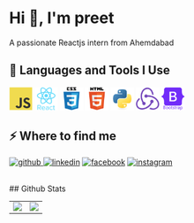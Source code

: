 <h1>Hi 👋, I'm preet</h1>
<p>A passionate Reactjs intern from Ahemdabad</p>
<h2>🚀 Languages and Tools I Use</h2>
<p><a target="_blank" href="https://raw.githubusercontent.com/devicons/devicon/master/icons/javascript/javascript-original.svg" style="display: inline-block;"><img src="https://raw.githubusercontent.com/devicons/devicon/master/icons/javascript/javascript-original.svg" alt="javascript" width="42" height="42" /></a>
<a target="_blank" href="https://raw.githubusercontent.com/devicons/devicon/master/icons/react/react-original-wordmark.svg" style="display: inline-block;"><img src="https://raw.githubusercontent.com/devicons/devicon/master/icons/react/react-original-wordmark.svg" alt="react" width="42" height="42" /></a>
<a target="_blank" href="https://raw.githubusercontent.com/devicons/devicon/master/icons/css3/css3-original-wordmark.svg" style="display: inline-block;"><img src="https://raw.githubusercontent.com/devicons/devicon/master/icons/css3/css3-original-wordmark.svg" alt="css3" width="42" height="42" /></a>
<a target="_blank" href="https://raw.githubusercontent.com/devicons/devicon/master/icons/html5/html5-original-wordmark.svg" style="display: inline-block;"><img src="https://raw.githubusercontent.com/devicons/devicon/master/icons/html5/html5-original-wordmark.svg" alt="html5" width="42" height="42" /></a>
<a target="_blank" href="https://raw.githubusercontent.com/devicons/devicon/master/icons/python/python-original.svg" style="display: inline-block;"><img src="https://raw.githubusercontent.com/devicons/devicon/master/icons/python/python-original.svg" alt="python" width="42" height="42" /></a>
<a target="_blank" href="https://raw.githubusercontent.com/devicons/devicon/master/icons/redux/redux-original.svg" style="display: inline-block;"><img src="https://raw.githubusercontent.com/devicons/devicon/master/icons/redux/redux-original.svg" alt="redux" width="42" height="42" /></a>
<a target="_blank" href="https://raw.githubusercontent.com/devicons/devicon/master/icons/bootstrap/bootstrap-plain-wordmark.svg" style="display: inline-block;"><img src="https://raw.githubusercontent.com/devicons/devicon/master/icons/bootstrap/bootstrap-plain-wordmark.svg" alt="bootstrap" width="42" height="42" /></a></p>
<h2>⚡️ Where to find me</h2>
<p>
  <a href="https://github.com/preet8101" target="_blank">
<img src=https://img.shields.io/badge/github-%2324292e.svg?&style=for-the-badge&logo=github&logoColor=white alt=github  />
</a>
  <a target="_blank" href="https://www.linkedin.com/in/preetsonecha-08102001ps/" style="display: inline-block;">
  <img src="https://img.shields.io/badge/linkedin-logo?style=for-the-badge&logo=linkedin&logoColor=white&color=%230a77b6" alt="linkedin" /></a>
  
<a target="_blank" href="https://www.facebook.com/Preet Sonecha" style="display: inline-block;">
<img src="https://img.shields.io/badge/facebook-logo?style=for-the-badge&logo=facebook&logoColor=white&color=%230866ff" alt="facebook" /></a>

<a target="_blank" href="https://www.instagram.com/preet___0810" style="display: inline-block;">
<img src="https://img.shields.io/badge/instagram-logo?style=for-the-badge&logo=instagram&logoColor=white&color=%23F35369" alt="instagram" /></a>
</p>
<br/>
## Github Stats  
<table><tr><td valign="top" width="50%">

<img src="https://github-readme-stats.vercel.app/api?username=akashpadhiyar&show_icons=true&count_private=true&hide_border=true" align="left" style="width: 100%" />

</td><td valign="top" width="50%">

<img src="https://github-readme-stats.vercel.app/api/top-langs/?username=akashpadhiyar&hide_border=true&layout=compact" align="left" style="width: 100%" />

</td></tr></table>  

<br/>  

  

<br/>  
